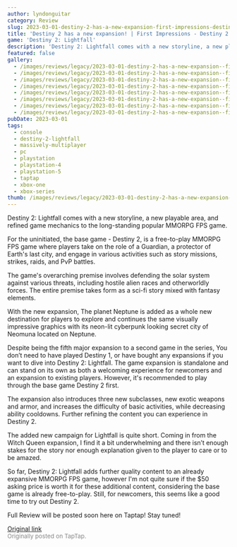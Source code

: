 ```yaml
---
author: lyndonguitar
category: Review
slug: 2023-03-01-destiny-2-has-a-new-expansion-first-impressions-destiny-2-lightfall
title: 'Destiny 2 has a new expansion! | First Impressions - Destiny 2: Lightfall'
game: 'Destiny 2: Lightfall'
description: 'Destiny 2: Lightfall comes with a new storyline, a new playable area, and refined game mechanics to the long-standing popular MMORPG FPS game.'
featured: false
gallery:
  - /images/reviews/legacy/2023-03-01-destiny-2-has-a-new-expansion--first-impressions---destiny-2-lightfall-0.avif
  - /images/reviews/legacy/2023-03-01-destiny-2-has-a-new-expansion--first-impressions---destiny-2-lightfall-1.avif
  - /images/reviews/legacy/2023-03-01-destiny-2-has-a-new-expansion--first-impressions---destiny-2-lightfall-2.avif
  - /images/reviews/legacy/2023-03-01-destiny-2-has-a-new-expansion--first-impressions---destiny-2-lightfall-3.avif
  - /images/reviews/legacy/2023-03-01-destiny-2-has-a-new-expansion--first-impressions---destiny-2-lightfall-4.avif
  - /images/reviews/legacy/2023-03-01-destiny-2-has-a-new-expansion--first-impressions---destiny-2-lightfall-5.avif
  - /images/reviews/legacy/2023-03-01-destiny-2-has-a-new-expansion--first-impressions---destiny-2-lightfall-6.avif
  - /images/reviews/legacy/2023-03-01-destiny-2-has-a-new-expansion--first-impressions---destiny-2-lightfall-7.avif
pubDate: 2023-03-01
tags:
  - console
  - destiny-2-lightfall
  - massively-multiplayer
  - pc
  - playstation
  - playstation-4
  - playstation-5
  - taptap
  - xbox-one
  - xbox-series
thumb: /images/reviews/legacy/2023-03-01-destiny-2-has-a-new-expansion--first-impressions---destiny-2-lightfall-0.avif
---
```


Destiny 2: Lightfall comes with a new storyline, a new playable area, and refined game mechanics to the long-standing popular MMORPG FPS game.

For the uninitiated, the base game - Destiny 2, is a free-to-play MMORPG FPS game where players take on the role of a Guardian, a protector of Earth's last city, and engage in various activities such as story missions, strikes, raids, and PvP battles.

The game's overarching premise involves defending the solar system against various threats, including hostile alien races and otherworldly forces. The entire premise takes form as a sci-fi story mixed with fantasy elements.

With the new expansion, The planet Neptune is added as a whole new destination for players to explore and continues the same visually impressive graphics with its neon-lit cyberpunk looking secret city of Neomuna located on Neptune.

Despite being the fifth major expansion to a second game in the series, You don’t need to have played Destiny 1, or have bought any expansions if you want to dive into Destiny 2: Lightfall. The game expansion is standalone and can stand on its own as both a welcoming experience for newcomers and an expansion to existing players. However, it's recommended to play through the base game Destiny 2 first.

The expansion also introduces three new subclasses, new exotic weapons and armor, and increases the difficulty of basic activities, while decreasing ability cooldowns.  Further refining the content you can experience in Destiny 2.

The added new campaign for Lightfall is quite short. Coming in from the Witch Queen expansion, I find it a bit underwhelming and there isn’t enough stakes for the story nor enough explanation given to the player to care or to be amazed.

So far, Destiny 2: Lightfall adds further quality content to an already expansive MMORPG FPS game, however I'm not quite sure if the $50 asking price is worth it for these additional content, considering the base game is already free-to-play. Still, for newcomers, this seems like a good time to try out Destiny 2.

Full Review will be posted soon here on Taptap! Stay tuned!

[Original link](https://www.taptap.io/post/4679875)<br><span style="font-size: 0.95em; color: #888;">Originally posted on TapTap.</span>